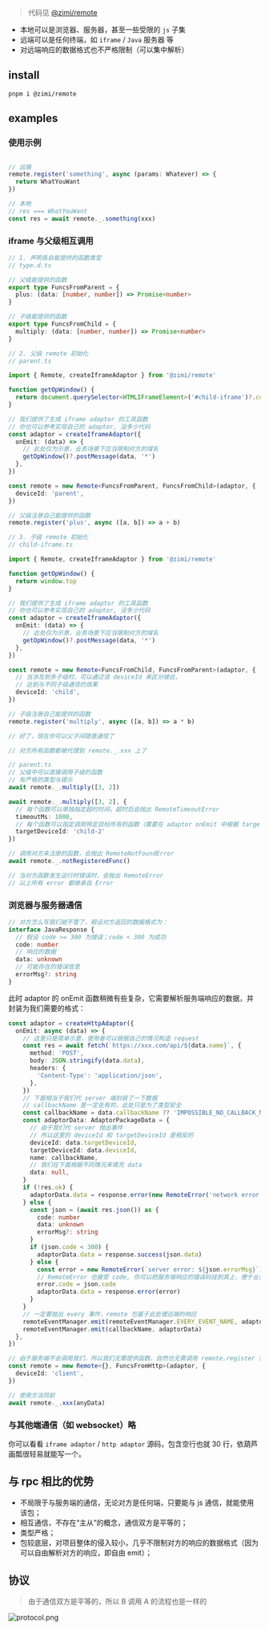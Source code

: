 > 代码见 [@zimi/remote](https://github.com/xiaomingTang/xiaoming/tree/master/%40zimi/remote)

- 本地可以是浏览器、服务器，甚至一些受限的 `js` 子集
- 远端可以是任何终端，如 `iframe` / `Java` 服务器 等
- 对远端响应的数据格式也不严格限制（可以集中解析）

## install
```
pnpm i @zimi/remote
```

## examples

### 使用示例

```ts

// 远端
remote.register('something', async (params: Whatever) => {
  return WhatYouWant
})

// 本地
// res === WhatYouWant
const res = await remote._.something(xxx)

```

### iframe 与父级相互调用

```ts
// 1. 声明各自能提供的函数类型
// type.d.ts

// 父级能提供的函数
export type FuncsFromParent = {
  plus: (data: [number, number]) => Promise<number>
}

// 子级能提供的函数
export type FuncsFromChild = {
  multiply: (data: [number, number]) => Promise<number>
}
```

```ts
// 2. 父级 remote 初始化
// parent.ts

import { Remote, createIframeAdaptor } from '@zimi/remote'

function getOpWindow() {
  return document.querySelector<HTMLIFrameElement>('#child-iframe')?.contentWindow
}

// 我们提供了生成 iframe adaptor 的工具函数
// 你也可以参考实现自己的 adaptor, 没多少代码
const adaptor = createIframeAdaptor({
  onEmit: (data) => {
    // 此处仅为示意，业务场景下应当限制对方的域名
    getOpWindow()?.postMessage(data, '*')
  },
})

const remote = new Remote<FuncsFromParent, FuncsFromChild>(adaptor, {
  deviceId: 'parent',
})

// 父级注册自己能提供的函数
remote.register('plus', async ([a, b]) => a + b)
```

```ts
// 3. 子级 remote 初始化
// child-iframe.ts

import { Remote, createIframeAdaptor } from '@zimi/remote'

function getOpWindow() {
  return window.top
}

// 我们提供了生成 iframe adaptor 的工具函数
// 你也可以参考实现自己的 adaptor, 没多少代码
const adaptor = createIframeAdaptor({
  onEmit: (data) => {
    // 此处仅为示意，业务场景下应当限制对方的域名
    getOpWindow()?.postMessage(data, '*')
  },
})

const remote = new Remote<FuncsFromChild, FuncsFromParent>(adaptor, {
  // 当涉及到多子级时，可以通过该 deviceId 来区分彼此，
  // 达到与不同子级通信的效果
  deviceId: 'child',
})

// 子级注册自己能提供的函数
remote.register('multiply', async ([a, b]) => a * b)
```

```ts
// 好了，现在你可以父子间随意通信了

// 对方所有函数都被代理到 remote._.xxx 上了

// parent.ts
// 父级中可以直接调用子级的函数
// 有严格的类型与提示
await remote._.multiply([3, 2])

await remote._.multiply([3, 2], {
  // 每个函数可以单独指定超时时间，超时后会抛出 RemoteTimeoutError
  timeoutMs: 1000,
  // 每个函数可以指定调用特定目标所有的函数（需要在 adaptor onEmit 中根据 targetDeviceId 往不同设备发送消息）
  targetDeviceId: 'child-2'
})

// 调用对方未注册的函数，会抛出 RemoteNotFoundError
await remote._.notRegisteredFunc()

// 当对方函数发生运行时错误时，会抛出 RemoteError
// 以上所有 error 都继承自 Error
```

### 浏览器与服务器通信

```ts
// 对方怎么写我们就不管了，假设对方返回的数据格式为：
interface JavaResponse {
  // 假设 code >= 300 为错误；code < 300 为成功
  code: number
  // 响应的数据
  data: unknown
  // 可能存在的错误信息
  errorMsg?: string
}
```

此时 adaptor 的 onEmit 函数稍微有些复杂，它需要解析服务端响应的数据，并封装为我们需要的格式：

```ts
const adaptor = createHttpAdaptor({
  onEmit: async (data) => {
    // 这里只是简单示意，使用者可以根据自己的情况构造 request
    const res = await fetch(`https://xxx.com/api/${data.name}`, {
      method: 'POST',
      body: JSON.stringify(data.data),
      headers: {
        'Content-Type': 'application/json',
      },
    })
    // 下面相当于我们代 server 端封装了一下数据
    // callbackName 是一定会有的，此处只是为了类型安全
    const callbackName = data.callbackName ?? 'IMPOSSIBLE_NO_CALLBACK_NAME'
    const adaptorData: AdaptorPackageData = {
      // 由于我们代 server 抛出事件
      // 所以这里的 deviceId 和 targetDeviceId 是相反的
      deviceId: data.targetDeviceId,
      targetDeviceId: data.deviceId,
      name: callbackName,
      // 我们在下面根据不同情况来填充 data
      data: null,
    }
    if (!res.ok) {
      adaptorData.data = response.error(new RemoteError('network error'))
    } else {
      const json = (await res.json()) as {
        code: number
        data: unknown
        errorMsg?: string
      }
      if (json.code < 300) {
        adaptorData.data = response.success(json.data)
      } else {
        const error = new RemoteError(`server error: ${json.errorMsg}`)
        // RemoteError 也接受 code, 你可以把服务端响应的错误码挂到其上，便于业务上区分处理
        error.code = json.code
        adaptorData.data = response.error(error)
      }
    }
    // 一定要抛出 every 事件，remote 包基于此处理远端的响应
    remoteEventManager.emit(remoteEventManager.EVERY_EVENT_NAME, adaptorData)
    remoteEventManager.emit(callbackName, adaptorData)
  },
})

// 由于服务端不会调用我们，所以我们无需提供函数，自然也无需调用 remote.register 注册函数
const remote = new Remote<{}, FuncsFromHttp>(adaptor, {
  deviceId: 'client',
})

// 使用方法同前
await remote._.xxx(anyData)
```

### 与其他端通信（如 websocket）略

你可以看看 `iframe adaptor` / `http adaptor` 源码，包含空行也就 30 行，依葫芦画瓢很轻易就能写一个。

## 与 rpc 相比的优势

- 不局限于与服务端的通信，无论对方是任何端，只要能与 js 通信，就能使用该包；
- 相互通信，不存在“主从”的概念，通信双方是平等的；
- 类型严格；
- 包较底层，对项目整体的侵入较小，几乎不限制对方的响应的数据格式（因为可以自由解析对方的响应，即自由 emit）；

## 协议

> 由于通信双方是平等的，所以 B 调用 A 的流程也是一样的

![protocol.png](https://cdn.16px.cc/public/2024-12-08/fm5up4GM9UCz.png?r=1682x836)
